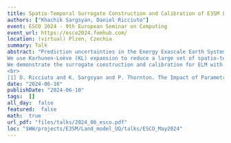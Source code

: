 ```yaml
---
title: Spatio-Temporal Surrogate Construction and Calibration of E3SM Land Model
authors: ["Khachik Sargsyan, Daniel Ricciuto"]
event: ESCO 2024 - 9th European Seminar on Computing
event_url: https://esco2024.femhub.com/
location: (virtual) Plzen, Czechia
summary: Talk
abstract: "Prediction uncertainties in the Energy Exascale Earth System (E3SM) land model (ELM) are caused in part by uncertain parameters related fluxes of carbon and energy [1]. Uncertainty quantification and calibration methods hinge on the development of surrogate models that replicate the ELM output behavior with respect to these uncertain input parameters. A major challenge is the high dimensionality of the output spatio-temporal fields.
We use Karhunen-Loève (KL) expansion to reduce a large set of spatio-temporal outputs to a small number of latent variables. Neural network (NN) surrogates are then constructed for all latent variables with respect to model input parameters. We employ Residual NNs with layer-parameterized weights that regularize the training and improve performance in approximating the input-output maps. A KLNN surrogate is then interrogated for global sensitivity analysis, as well as in Bayesian calibration using gridded observations of gross primary productivity, the main model output. Bayesian calibration is carried out with Markov chain Monte Carlo, with the likelihoods developed in the latent space to enhance computational feasibility.
We demonstrate the surrogate construction and calibration for ELM with 275 training simulations at 2x2 degree spatial and monthly temporal resolution over a 15-year time period while perturbing 10 model parameters.
<br>
[1] D. Ricciuto and K. Sargsyan and P. Thornton. The Impact of Parametric Uncertainties on Biogeochemistry in the E3SM Land Model. Journal of Advances in Modeling Earth Systems, 10 (2), 297-319, 2018."
date: "2024-06-10"
publishDate: "2024-06-10"
tags:  []
all_day:  false
featured:  false
math:  true
url_pdf: "files/talks/2024_06_esco.pdf"
loc: "$WW/projects/E3SM/Land_model_UQ/talks/ESCO_May2024"
---
```

